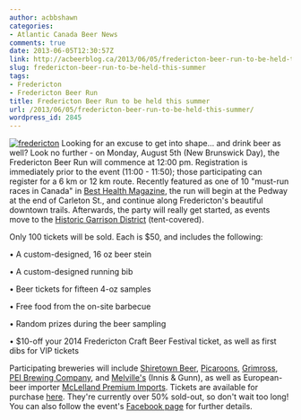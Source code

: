 ```yaml
---
author: acbbshawn
categories:
- Atlantic Canada Beer News
comments: true
date: 2013-06-05T12:30:57Z
link: http://acbeerblog.ca/2013/06/05/fredericton-beer-run-to-be-held-this-summer/
slug: fredericton-beer-run-to-be-held-this-summer
tags:
- Fredericton
- Fredericton Beer Run
title: Fredericton Beer Run to be held this summer
url: /2013/06/05/fredericton-beer-run-to-be-held-this-summer/
wordpress_id: 2845
---
```


[![fredericton](http://acbeerblog.ca/wp-content/uploads/2013/05/fredericton.jpg?w=300)](http://acbeerblog.ca/wp-content/uploads/2013/05/fredericton.jpg) Looking for an excuse to get into shape... and drink beer as well? Look no further - on Monday, August 5th (New Brunswick Day), the Fredericton Beer Run will commence at 12:00 pm. Registration is immediately prior to the event (11:00 - 11:50); those participating can register for a 6 km or 12 km route. Recently featured as one of 10 "must-run races in Canada" in [Best Health Magazine](http://www.besthealthmag.ca/), the run will begin at the Pedway at the end of Carleton St., and continue along Fredericton's beautiful downtown trails. Afterwards, the party will really get started, as events move to the [Historic Garrison District](http://www.tourismfredericton.ca/en/HistoricGarrisonDistrict.asp) (tent-covered).

Only 100 tickets will be sold. Each is $50, and includes the following:

• A custom-designed, 16 oz beer stein

• A custom-designed running bib

• Beer tickets for fifteen 4-oz samples

• Free food from the on-site barbecue

• Random prizes during the beer sampling

• $10-off your 2014 Fredericton Craft Beer Festival ticket, as well as first dibs for VIP tickets

Participating breweries will include [Shiretown Beer](https://www.facebook.com/shiretown), [Picaroons](https://www.facebook.com/picaroons), [Grimross](https://www.facebook.com/pages/Grimross-Brewing-Co/110264115801307?fref=ts), [PEI Brewing Company](http://www.peibrewingcompany.com/), and [Melville's](http://www.melvillescraftlager.com/) (Innis & Gunn), as well as European-beer importer [McLelland Premium Imports](http://www.mcclellandbeers.ca/). Tickets are available for purchase [here](http://ftnbeerrun.eventbrite.com/#). They're currently over 50% sold-out, so don't wait too long! You can also follow the event's [Facebook page](https://www.facebook.com/events/619631418062271/) for further details.
